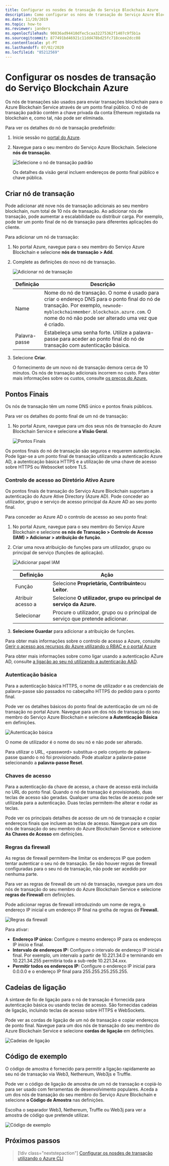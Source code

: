 ```yaml
---
title: Configurar os nosdes de transação do Serviço Blockchain Azure
description: Como configurar os nóns de transação do Serviço Azure Blockchain
ms.date: 11/20/2019
ms.topic: how-to
ms.reviewer: janders
ms.openlocfilehash: 90836ad94410dfec5caa32275362f1407c9f5b1a
ms.sourcegitcommit: 877491bd46921c11dd478bd25fc718ceee2dcc08
ms.contentlocale: pt-PT
ms.lasthandoff: 07/02/2020
ms.locfileid: "85212569"
---
```

# <a name="configure-azure-blockchain-service-transaction-nodes"></a>Configurar os nosdes de transação do Serviço Blockchain Azure

Os nós de transações são usados para enviar transações blockchain para o Azure Blockchain Service através de um ponto final público. O nó de transação padrão contém a chave privada da conta Ethereum registada na blockchain e, como tal, não pode ser eliminada.

Para ver os detalhes do nó de transação predefinido:

1. Inicie sessão no [portal do Azure](https://portal.azure.com).
1. Navegue para o seu membro do Serviço Azure Blockchain. Selecione **nós de transação**.

    ![Selecione o nó de transação padrão](./media/configure-transaction-nodes/nodes.png)

    Os detalhes da visão geral incluem endereços de ponto final público e chave pública.

## <a name="create-transaction-node"></a>Criar nó de transação

Pode adicionar até nove nós de transação adicionais ao seu membro blockchain, num total de 10 nós de transação. Ao adicionar nós de transação, pode aumentar a escalabilidade ou distribuir carga. Por exemplo, pode ter um ponto final de nó de transação para diferentes aplicações do cliente.

Para adicionar um nó de transação:

1. No portal Azure, navegue para o seu membro do Serviço Azure Blockchain e selecione **nós de transação > Add**.
1. Complete as definições do novo nó de transação.

    ![Adicionar nó de transação](./media/configure-transaction-nodes/add-node.png)

    | Definição | Descrição |
    |---------|-------------|
    | Name | Nome do nó de transação. O nome é usado para criar o endereço DNS para o ponto final do nó de transação. Por exemplo, `newnode-myblockchainmember.blockchain.azure.com`. O nome do nó não pode ser alterado uma vez que é criado. |
    | Palavra-passe | Estabeleça uma senha forte. Utilize a palavra-passe para aceder ao ponto final do nó de transação com autenticação básica.

1. Selecione **Criar**.

    O fornecimento de um novo nó de transação demora cerca de 10 minutos. Os nós de transação adicionais incorrem no custo. Para obter mais informações sobre os custos, consulte [os preços do Azure.](https://aka.ms/ABSPricing)

## <a name="endpoints"></a>Pontos Finais

Os nós de transação têm um nome DNS único e pontos finais públicos.

Para ver os detalhes do ponto final de um nó de transação:

1. No portal Azure, navegue para um dos seus nós de transação do Azure Blockchain Service e selecione **a Visão Geral**.

    ![Pontos Finais](./media/configure-transaction-nodes/endpoints.png)

Os pontos finais do nó de transação são seguros e requerem autenticação. Pode ligar-se a um ponto final de transação utilizando a autenticação Azure AD, a autenticação básica HTTPS e a utilização de uma chave de acesso sobre HTTPS ou Websocket sobre TLS.

### <a name="azure-active-directory-access-control"></a>Controlo de acesso ao Diretório Ativo Azure

Os pontos finais de transação do Serviço Azure Blockchain suportam a autenticação do Azure Ative Directory (Azure AD). Pode conceder ao utilizador, grupo e serviço de acesso principal da Azure AD ao seu ponto final.

Para conceder ao Azure AD o controlo de acesso ao seu ponto final:

1. No portal Azure, navegue para o seu membro do Serviço Azure Blockchain e selecione **os nós de Transação > Controlo de Acesso (IAM) > Adicionar > atribuição de função**.
1. Criar uma nova atribuição de funções para um utilizador, grupo ou principal de serviço (funções de aplicação).

    ![Adicionar papel IAM](./media/configure-transaction-nodes/add-role.png)

    | Definição | Ação |
    |---------|-------------|
    | Função | Selecione **Proprietário,** **Contribuinte**ou **Leitor**.
    | Atribuir acesso a | Selecione **O utilizador, grupo ou principal de serviço da Azure.**
    | Selecionar | Procure o utilizador, grupo ou o principal de serviço que pretende adicionar.

1. **Selecione Guardar** para adicionar a atribuição de funções.

Para obter mais informações sobre o controlo de acesso a Azure, consulte [Gerir o acesso aos recursos do Azure utilizando o RBAC e o portal Azure](../../role-based-access-control/role-assignments-portal.md)

Para obter mais informações sobre como ligar usando a autenticação AZure AD, consulte [a ligação ao seu nó utilizando a autenticação AAD](configure-aad.md).

### <a name="basic-authentication"></a>Autenticação básica

Para a autenticação básica HTTPS, o nome de utilizador e as credenciais de palavra-passe são passados no cabeçalho HTTPS do pedido para o ponto final.

Pode ver os detalhes básicos do ponto final de autenticação de um nó de transação no portal Azure. Navegue para um dos nós de transação do seu membro do Serviço Azure Blockchain e selecione **a Autenticação Básica** em definições.

![Autenticação básica](./media/configure-transaction-nodes/basic.png)

O nome de utilizador é o nome do seu nó e não pode ser alterado.

Para utilizar o URL, \<password\> substitua-o pelo conjunto de palavra-passe quando o nó foi provisionado. Pode atualizar a palavra-passe selecionando a **palavra-passe Reset**.

### <a name="access-keys"></a>Chaves de acesso

Para a autenticação da chave de acesso, a chave de acesso está incluída no URL do ponto final. Quando o nó de transação é provisionado, duas teclas de acesso são geradas. Qualquer uma das teclas de acesso pode ser utilizada para a autenticação. Duas teclas permitem-lhe alterar e rodar as teclas.

Pode ver os principais detalhes de acesso de um nó de transação e copiar endereços finais que incluem as teclas de acesso. Navegue para um dos nós de transação do seu membro do Azure Blockchain Service e selecione **As Chaves de Acesso** em definições.

### <a name="firewall-rules"></a>Regras da firewall

As regras de firewall permitem-lhe limitar os endereços IP que podem tentar autenticar o seu nó de transação.  Se não houver regras de firewall configuradas para o seu nó de transação, não pode ser acedido por nenhuma parte.  

Para ver as regras de firewall de um nó de transação, navegue para um dos nós de transação do seu membro do Azure Blockchain Service e selecione **regras de Firewall** em definições.

Pode adicionar regras de firewall introduzindo um nome de regra, o endereço IP inicial e um endereço IP final na grelha de regras de **Firewall.**

![Regras da firewall](./media/configure-transaction-nodes/firewall-rules.png)

Para ativar:

* **Endereço IP único:** Configure o mesmo endereço IP para os endereços IP inicio e final.
* **Intervalo de endereços IP:** Configure o intervalo de endereço IP inicial e final. Por exemplo, um intervalo a partir de 10.221.34.0 e terminando em 10.221.34.255 permitiria toda a sub-rede 10.221.34.xxx.
* **Permitir todos os endereços IP:** Configure o endereço IP inicial para 0.0.0.0 e o endereço IP final para 255.255.255.255.255.

## <a name="connection-strings"></a>Cadeias de ligação

A sintaxe de fio de ligação para o nó de transação é fornecida para autenticação básica ou usando teclas de acesso. São fornecidas cadeias de ligação, incluindo teclas de acesso sobre HTTPS e WebSockets.

Pode ver as cordas de ligação de um nó de transação e copiar endereços de ponto final. Navegue para um dos nós de transação do seu membro do Azure Blockchain Service e selecione **cordas de ligação** em definições.

![Cadeias de ligação](./media/configure-transaction-nodes/connection-strings.png)

## <a name="sample-code"></a>Código de exemplo

O código de amostra é fornecido para permitir a ligação rapidamente ao seu nó de transação via Web3, Nethereum, Web3js e Truffle.

Pode ver o código de ligação de amostra de um nó de transação e copiá-lo para ser usado com ferramentas de desenvolvimento populares. Aceda a um dos nós de transação do seu membro do Serviço Azure Blockchain e selecione **o Código de Amostra** nas definições.

Escolha o separador Web3, Nethereum, Truffle ou Web3j para ver a amostra de código que pretende utilizar.

![Código de exemplo](./media/configure-transaction-nodes/sample-code.png)

## <a name="next-steps"></a>Próximos passos

> [!div class="nextstepaction"]
> [Configurar os nosdes de transação utilizando o Azure CLI](manage-cli.md)
